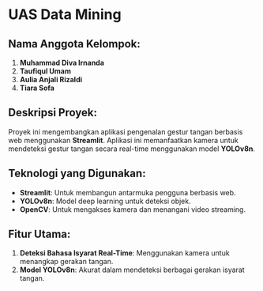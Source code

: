 # UAS Data Mining

## Nama Anggota Kelompok:
1. **Muhammad Diva Irnanda**  
2. **Taufiqul Umam**  
3. **Aulia Anjali Rizaldi**  
4. **Tiara Sofa**

## Deskripsi Proyek:
Proyek ini mengembangkan aplikasi pengenalan gestur tangan berbasis web menggunakan **Streamlit**. Aplikasi ini memanfaatkan kamera untuk mendeteksi gestur tangan secara real-time menggunakan model **YOLOv8n**.

## Teknologi yang Digunakan:
- **Streamlit**: Untuk membangun antarmuka pengguna berbasis web.  
- **YOLOv8n**: Model deep learning untuk deteksi objek.  
- **OpenCV**: Untuk mengakses kamera dan menangani video streaming.  

## Fitur Utama:
1. **Deteksi Bahasa Isyarat Real-Time**: Menggunakan kamera untuk menangkap gerakan tangan.  
2. **Model YOLOv8n**: Akurat dalam mendeteksi berbagai gerakan isyarat tangan.  

